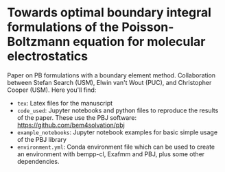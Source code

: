 # Towards optimal boundary integral formulations of the Poisson-Boltzmann equation for molecular electrostatics

Paper on PB formulations with a boundary element method. Collaboration between Stefan Search (USM), Elwin van't Wout (PUC), and Christopher Cooper (USM). Here you'll find:

* `tex`: Latex files for the manuscript
* `code_used`: Jupyter notebooks and python files to reproduce the results of the paper. These use the PBJ software: https://github.com/bem4solvation/pbj
* `example_notebooks`: Jupyter notebook examples for basic simple usage of the PBJ library
* `environment.yml`: Conda environment file which can be used to create an environment with bempp-cl, Exafmm and PBJ, plus some other dependencies.
